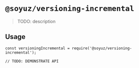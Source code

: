 # `@soyuz/versioning-incremental`

> TODO: description

## Usage

```
const versioningIncremental = require('@soyuz/versioning-incremental');

// TODO: DEMONSTRATE API
```
